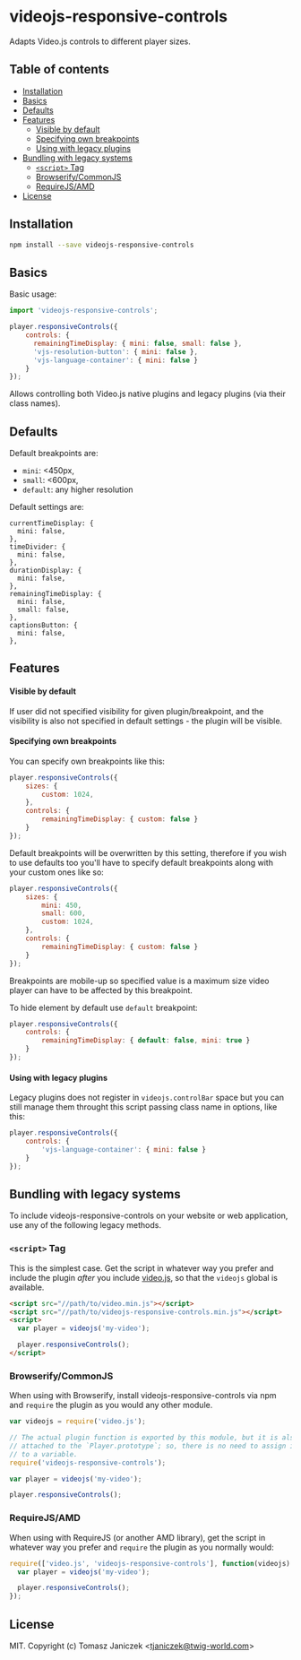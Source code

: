 # videojs-responsive-controls

Adapts Video.js controls to different player sizes.

<!-- START doctoc generated TOC please keep comment here to allow auto update -->
<!-- DON'T EDIT THIS SECTION, INSTEAD RE-RUN doctoc TO UPDATE -->
## Table of contents

- [Installation](#installation)
- [Basics](#basics)
- [Defaults](#defaults)
- [Features](#features)
    - [Visible by default](#visible-by-default)
    - [Specifying own breakpoints](#specifying-own-breakpoints)
    - [Using with legacy plugins](#using-with-legacy-plugins)
- [Bundling with legacy systems](#bundling-with-legacy-systems)
  - [`<script>` Tag](#script-tag)
  - [Browserify/CommonJS](#browserifycommonjs)
  - [RequireJS/AMD](#requirejsamd)
- [License](#license)

<!-- END doctoc generated TOC please keep comment here to allow auto update -->
## Installation

```sh
npm install --save videojs-responsive-controls
```


## Basics

Basic usage:

```js
import 'videojs-responsive-controls';

player.responsiveControls({
    controls: {
      remainingTimeDisplay: { mini: false, small: false },
      'vjs-resolution-button': { mini: false },
      'vjs-language-container': { mini: false }
    }
});
```

Allows controlling both Video.js native plugins and legacy plugins (via their class names).

## Defaults

Default breakpoints are:

- `mini`: <450px,
- `small`: <600px,
- `default`: any higher resolution

Default settings are:

```
currentTimeDisplay: {
  mini: false,
},
timeDivider: {
  mini: false,
},
durationDisplay: {
  mini: false,
},
remainingTimeDisplay: {
  mini: false,
  small: false,
},
captionsButton: {
  mini: false,
},
```

## Features

#### Visible by default

If user did not specified visibility for given plugin/breakpoint, and the visibility is also
not specified in default settings - the plugin will be visible.

#### Specifying own breakpoints

You can specify own breakpoints like this:

```js
player.responsiveControls({
    sizes: {
        custom: 1024,
    },
    controls: {
        remainingTimeDisplay: { custom: false }
    }
});
```

Default breakpoints will be overwritten by this setting, therefore if you wish to use defaults too
you'll have to specify default breakpoints along with your custom ones like so:


```js
player.responsiveControls({
    sizes: {
        mini: 450,
        small: 600,
        custom: 1024,
    },
    controls: {
        remainingTimeDisplay: { custom: false }
    }
});
```

Breakpoints are mobile-up so specified value is a maximum size video player can have to be affected by this breakpoint.

To hide element by default use `default` breakpoint:

```js
player.responsiveControls({
    controls: {
        remainingTimeDisplay: { default: false, mini: true }
    }
});
```


#### Using with legacy plugins

Legacy plugins does not register in `videojs.controlBar` space but you can still manage them throught
this script passing class name in options, like this:

```js
player.responsiveControls({
    controls: {
        'vjs-language-container': { mini: false }
    }
});
```



## Bundling with legacy systems

To include videojs-responsive-controls on your website or web application, use any of the following legacy methods.

### `<script>` Tag

This is the simplest case. Get the script in whatever way you prefer and include the plugin _after_ you include [video.js][videojs], so that the `videojs` global is available.

```html
<script src="//path/to/video.min.js"></script>
<script src="//path/to/videojs-responsive-controls.min.js"></script>
<script>
  var player = videojs('my-video');

  player.responsiveControls();
</script>
```

### Browserify/CommonJS

When using with Browserify, install videojs-responsive-controls via npm and `require` the plugin as you would any other module.

```js
var videojs = require('video.js');

// The actual plugin function is exported by this module, but it is also
// attached to the `Player.prototype`; so, there is no need to assign it
// to a variable.
require('videojs-responsive-controls');

var player = videojs('my-video');

player.responsiveControls();
```

### RequireJS/AMD

When using with RequireJS (or another AMD library), get the script in whatever way you prefer and `require` the plugin as you normally would:

```js
require(['video.js', 'videojs-responsive-controls'], function(videojs) {
  var player = videojs('my-video');

  player.responsiveControls();
});
```

## License

MIT. Copyright (c) Tomasz Janiczek &lt;tjaniczek@twig-world.com&gt;


[videojs]: http://videojs.com/
